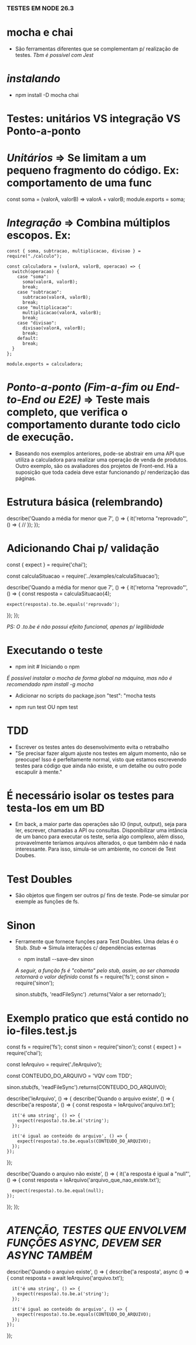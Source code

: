 ### TESTES EM NODE 26.3 ###

# mocha e chai
- São ferramentas diferentes que se complementam p/ realização de testes. *Tbm é possível com Jest*
  
# *instalando*
- npm install -D mocha chai


# Testes: unitários VS integração VS Ponto-a-ponto

#  *Unitários* => Se limitam a um pequeno fragmento do código. Ex: comportamento de uma func

  const soma = (valorA, valorB) => valorA + valorB;
  module.exports = soma;
  
# *Integração* => Combina múltiplos escopos. Ex:

    const { soma, subtracao, multiplicacao, divisao } = require("./calculo");

    const calculadora = (valorA, valorB, operacao) => {
      switch(operacao) {
        case "soma":
          soma(valorA, valorB);
          break;
        case "subtracao":
          subtracao(valorA, valorB);
          break;
        case "multiplicacao":
          multiplicacao(valorA, valorB);
          break;
        case "divisao":
          divisao(valorA, valorB);
          break;
        default:
          break;
      }
    };

    module.exports = calculadora;

# *Ponto-a-ponto (Fim-a-fim ou End-to-End ou E2E)* => Teste mais completo, que verifica o comportamento durante todo ciclo de execução.
- Baseando nos exemplos anteriores, pode-se abstrair em uma API que utiliza a calculadora para realizar uma operação de venda de produtos. Outro exemplo, são os avaliadores dos projetos de Front-end. Há a suposição que toda cadeia deve estar funcionando p/ renderização das páginas.

# Estrutura básica (relembrando)
describe('Quando a média for menor que 7', () => {
  it('retorna "reprovado"', () => {
    //
  });
});

# Adicionando Chai p/ validação
const { expect } = require('chai');

const calculaSituacao = require('../examples/calculaSituacao');

describe('Quando a média for menor que 7', () => {
  it('retorna "reprovado"', () => {
    const resposta = calculaSituacao(4);

    expect(resposta).to.be.equals('reprovado');
  });
});

*PS: O .to.be é não possui efeito funcional, apenas p/ legilibidade*

# Executando o teste
- npm init # Iniciando o npm

 *É possível instalar o mocha de forma global na máquina, mas não é recomendado*
  *npm install -g mocha*

- Adicionar no scripts do package.json "test": "mocha tests

- npm run test OU npm test

# TDD
- Escrever os testes antes do desenvolvimento evita o retrabalho
- "Se precisar fazer algum ajuste nos testes em algum momento, não se preocupe! Isso é perfeitamente normal, visto que estamos escrevendo testes para código que ainda não existe, e um detalhe ou outro pode escapulir à mente."

# É necessário isolar os testes para testa-los em um BD
- Em back, a maior parte das operações são IO (input, output), seja para ler, escrever, chamadas a API ou consultas. Disponibilizar uma intância de um banco para executar os teste, seria algo complexo, além disso, provavelmente teríamos arquivos alterados, o que também não é nada interessante. Para isso, simula-se um ambiente, no concei de Test Doubes.

# Test Doubles
- São objetos que fingem ser outros p/ fins de teste. Pode-se simular por exemple as funções de fs.

# Sinon
- Ferramente que fornece funções para Test Doubles. Uma delas é o Stub.
  *Stub* => Simula interações c/ dependências externas

  - npm install --save-dev sinon

  *A seguir, a função fs é "coberta" pelo stub, assim, ao ser chamada retornará o valor definido*
  const fs = require('fs');
  const sinon = require('sinon');

  sinon.stub(fs, 'readFileSync')
    .returns('Valor a ser retornado');

# Exemplo pratico que está contido no io-files.test.js
const fs = require('fs');
const sinon = require('sinon');
const { expect } = require('chai');

const leArquivo = require('./leArquivo');

const CONTEUDO_DO_ARQUIVO = 'VQV com TDD';

sinon.stub(fs, 'readFileSync').returns(CONTEUDO_DO_ARQUIVO);

describe('leArquivo', () => {
  describe('Quando o arquivo existe', () => {
    describe('a resposta', () => {
      const resposta = leArquivo('arquivo.txt');

      it('é uma string', () => {
        expect(resposta).to.be.a('string');
      });

      it('é igual ao conteúdo do arquivo', () => {
        expect(resposta).to.be.equals(CONTEUDO_DO_ARQUIVO);
      });
    });
  });

  describe('Quando o arquivo não existe', () => {
    it('a resposta é igual a "null"', () => {
      const resposta = leArquivo('arquivo_que_nao_existe.txt');

      expect(resposta).to.be.equal(null);
    });
  });
});

# ***ATENÇÃO, TESTES QUE ENVOLVEM FUNÇÕES ASYNC, DEVEM SER ASYNC TAMBÉM***
describe('Quando o arquivo existe', () => {
    describe('a resposta', async () => {
      const resposta = await leArquivo('arquivo.txt');

      it('é uma string', () => {
        expect(resposta).to.be.a('string');
      });

      it('é igual ao conteúdo do arquivo', () => {
        expect(resposta).to.be.equals(CONTEUDO_DO_ARQUIVO);
      });
    });
  });